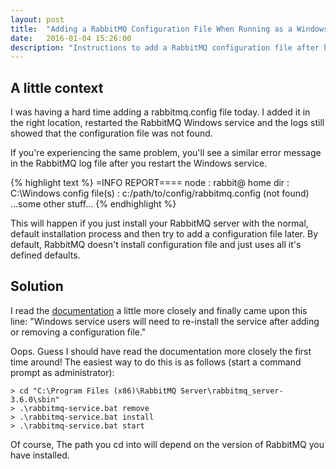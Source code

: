 ```yaml
---
layout: post
title:  "Adding a RabbitMQ Configuration File When Running as a Windows Service"
date:   2016-01-04 15:26:00
description: "Instructions to add a RabbitMQ configuration file after having installed the Windows Service already."
---
```

## A little context
I was having a hard time adding a rabbitmq.config file today.  I added it in the right location, restarted
the RabbitMQ Windows service and the logs still showed that the configuration file was not found.

If you're experiencing the same problem, you'll see a similar error message in the RabbitMQ log file after
you restart the Windows service.

{% highlight text %}
=INFO REPORT==== <date here>
node			: rabbit@<server>
home dir		: C:\Windows
config file(s)	: c:/path/to/config/rabbitmq.config (not found)
...some other stuff...
{% endhighlight %}

This will happen if you just install your RabbitMQ server with the normal, default installation process
and then try to add a configuration file later.  By default, RabbitMQ doesn't install configuration file and just
uses all it's defined defaults.

## Solution
I read the [documentation](http://www.rabbitmq.com/configure.html) a little more closely
and finally came upon this line: "Windows service users will need to re-install the service after adding
or removing a configuration file."

Oops.  Guess I should have read the documentation more closely the first time around!  The easiest way to 
do this is as follows (start a command prompt as administrator):

	> cd "C:\Program Files (x86)\RabbitMQ Server\rabbitmq_server-3.6.0\sbin"
	> .\rabbitmq-service.bat remove
	> .\rabbitmq-service.bat install
	> .\rabbitmq-service.bat start

Of course, The path you cd into will depend on the version of RabbitMQ you have installed.